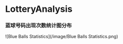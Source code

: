 # LotteryAnalysis

### 蓝球号码出现次数统计图分布  

![Blue Balls Statistics](/image/Blue Balls Statistics.png)  

